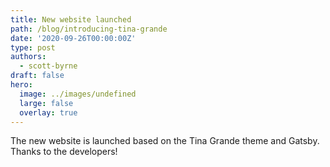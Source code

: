 ```yaml
---
title: New website launched
path: /blog/introducing-tina-grande
date: '2020-09-26T00:00:00Z'
type: post
authors:
  - scott-byrne
draft: false
hero:
  image: ../images/undefined
  large: false
  overlay: true
---
```

 The new website is launched based on the Tina Grande theme and Gatsby. Thanks to the developers!